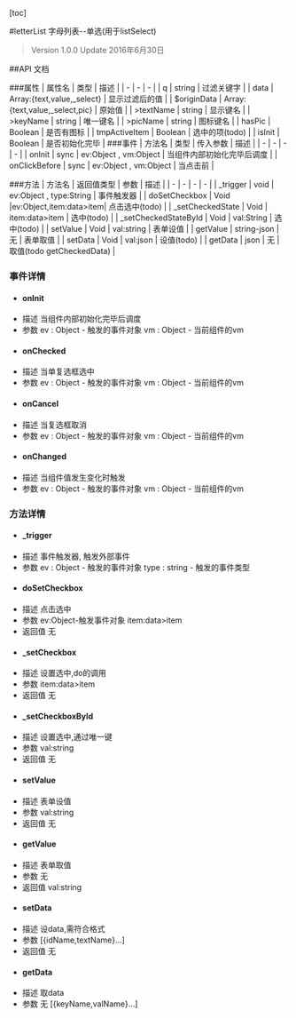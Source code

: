 [toc]

#letterList 字母列表--单选(用于listSelect)
> Version 1.0.0
> Update 2016年6月30日

##API 文档

###属性
| 属性名 | 类型 | 描述 |
| - | - | - |
| q | string | 过滤关键字 |
| data | Array:{text,value,_select} | 显示过滤后的值 |
| $originData | Array:{text,value,_select,pic} | 原始值 |
| >textName | string | 显示键名 |
| >keyName | string | 唯一键名 |
| >picName | string | 图标键名 |
| hasPic | Boolean | 是否有图标 |
| tmpActiveItem | Boolean | 选中的项(todo) |
| isInit | Boolean | 是否初始化完毕 |
###事件
| 方法名 | 类型 | 传入参数 | 描述 |
| - | - | - | - |
| onInit | sync | ev:Object , vm:Object | 当组件内部初始化完毕后调度 |
| onClickBefore | sync | ev:Object , vm:Object | 当点击前 |

###方法
| 方法名 | 返回值类型 | 参数 | 描述 |
| - | - | - | - |
| _trigger | void | ev:Object , type:String | 事件触发器 |
| doSetCheckbox | Void |ev:Object,item:data>item| 点击选中(todo) |
| _setCheckedState | Void | item:data>item | 选中(todo) |
| _setCheckedStateById | Void | val:String | 选中(todo) |
| setValue | Void | val:string | 表单设值 |
| getValue | string-json | 无 | 表单取值 |
| setData | Void | val:json | 设值(todo) |
| getData | json | 无 | 取值(todo getCheckedData) |
### 事件详情
* #### onInit
+ 描述
当组件内部初始化完毕后调度
+ 参数
ev : Object - 触发的事件对象
vm : Object - 当前组件的vm

* #### onChecked
+ 描述
当单复选框选中
+ 参数
ev : Object - 触发的事件对象
vm : Object - 当前组件的vm

* #### onCancel
+ 描述
当复选框取消
+ 参数
ev : Object - 触发的事件对象
vm : Object - 当前组件的vm

* #### onChanged
+ 描述
当组件值发生变化时触发
+ 参数
ev : Object - 触发的事件对象
vm : Object - 当前组件的vm



### 方法详情
* #### _trigger
+ 描述
事件触发器, 触发外部事件
+ 参数
ev : Object - 触发的事件对象
type : string - 触发的事件类型

* #### doSetCheckbox
+ 描述
点击选中
+ 参数
ev:Object-触发事件对象
item:data>item
+ 返回值
无
* #### _setCheckbox
+ 描述
设置选中,do的调用
+ 参数
item:data>item
+ 返回值
无
* #### _setCheckboxById
+ 描述
设置选中,通过唯一键
+ 参数
val:string
+ 返回值
无
 
* #### setValue
+ 描述
表单设值
+ 参数
val:string
+ 返回值
无

* #### getValue
+ 描述
表单取值
+ 参数
无
+ 返回值
val:string

* #### setData
+ 描述
设data,需符合格式
+ 参数
 [{idName,textName}...] 
+ 返回值
无

* #### getData
+ 描述
取data
+ 参数
无
[{keyName,valName}...] 


